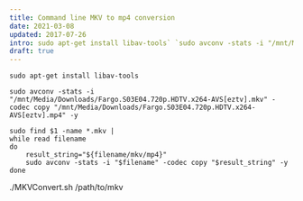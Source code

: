 ```yaml
---
title: Command line MKV to mp4 conversion
date: 2021-03-08
updated: 2017-07-26
intro: sudo apt-get install libav-tools` `sudo avconv -stats -i "/mnt/Media/Downloads/Fargo.S03E04.720p.HDTV.x264-AVS[eztv].mkv" -codec copy "/mnt/Media/Downloads/Fargo.S03E04.720p.HDTV....
draft: true
---
```


`sudo apt-get install libav-tools`

`sudo avconv -stats -i "/mnt/Media/Downloads/Fargo.S03E04.720p.HDTV.x264-AVS[eztv].mkv" -codec copy "/mnt/Media/Downloads/Fargo.S03E04.720p.HDTV.x264-AVS[eztv].mp4" -y`

```
sudo find $1 -name *.mkv |
while read filename
do
	result_string="${filename/mkv/mp4}"
	sudo avconv -stats -i "$filename" -codec copy "$result_string" -y
done
```

./MKVConvert.sh /path/to/mkv